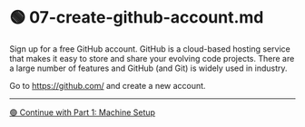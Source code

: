 # 🟢 07-create-github-account.md

Sign up for a free GitHub account. 
GitHub is a cloud-based hosting service that makes it easy to store and share your evolving code projects. 
There are a large number of features and GitHub (and Git) is widely used in industry.

Go to <https://github.com/> and create a new account.

---

[🟢 Continue with Part 1: Machine Setup](MACHINE-SETUP.md)


